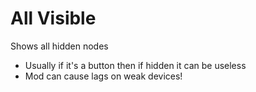 # All Visible
Shows all hidden nodes
- Usually if it's a button then if hidden it can be useless
- Mod can cause lags on weak devices!